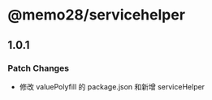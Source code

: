 # @memo28/servicehelper

## 1.0.1

### Patch Changes

- 修改 valuePolyfill 的 package.json 和新增 serviceHelper

